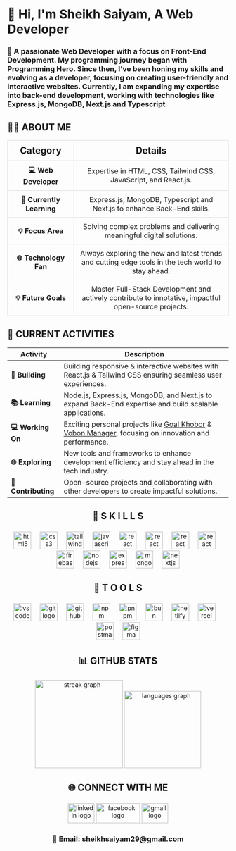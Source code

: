 <!-- <div align="center">
  <img height="350" src="https://i.ibb.co.com/0pNZRgqJ/Simple-Technology-Linked-In-Banner.png"  />
</div> -->

###

<h1 align="left">👋 Hi, I'm Sheikh Saiyam, A Web Developer</h1>

###

<h3 align="left">🌟 A passionate Web Developer with a focus on Front-End Development. My programming journey began with Programming Hero. Since then, I’ve been honing my skills and evolving as a developer, focusing on creating user-friendly and interactive websites. Currently, I am expanding my expertise into back-end development, working with technologies like Express.js, MongoDB, Next.js and Typescript</h3>

###

## 👨‍💻 ABOUT ME

<table style="width:100%; border-collapse: collapse; text-align: center;">
  <tr>
    <th style="width: 30%; padding: 10px; border: 1px solid #ddd; font-size: 1.3em;">Category</th>
    <th style="width: 100%; padding: 10px; border: 1px solid #ddd; font-size: 1.3em;">Details</th>
  </tr>
  <tr>
    <td style="width: 30%; padding: 10px; border: 1px solid #ddd;"><b>💻 Web Developer</b></td>
    <td style="width: 100%; padding: 10px; border: 1px solid #ddd;">Expertise in HTML, CSS, Tailwind CSS, JavaScript, and React.js.</td>
  </tr>
  <tr>
    <td style="width: 30%; padding: 10px; border: 1px solid #ddd;"><b>🚀 Currently Learning</b></td>
    <td style="width: 100%; padding: 10px; border: 1px solid #ddd;">Express.js, MongoDB, Typescript and Next.js to enhance Back-End skills.</td>
  </tr>
  <tr>
    <td style="width: 30%; padding: 10px; border: 1px solid #ddd;"><b>💡 Focus Area</b></td>
    <td style="width: 100%; padding: 10px; border: 1px solid #ddd;">Solving complex problems and delivering meaningful digital solutions.</td>
  </tr>
<!--   <tr>
    <td style="width: 30%; padding: 10px; border: 1px solid #ddd;"><b>🌟 Problem-Solver</b></td>
    <td style="width: 100%; padding: 10px; border: 1px solid #ddd;">Enjoys breaking complex problems into manageable pieces and crafting elegant, functional solutions.</td>
  </tr> -->
  <tr>
    <td style="width: 30%; padding: 10px; border: 1px solid #ddd;"><b>🌐 Technology Fan</b></td>
    <td style="width: 100%; padding: 10px; border: 1px solid #ddd;">Always exploring the new and latest trends and cutting edge tools in the tech world to stay ahead.</td>
  </tr>
  <tr>
    <td style="width: 30%; padding: 10px; border: 1px solid #ddd;"><b>💡 Future Goals</b></td>
    <td style="width: 100%; padding: 10px; border: 1px solid #ddd;">Master Full-Stack Development and actively contribute to innotative, impactful open-source projects.</td>
  </tr>
</table>

## 🌟 CURRENT ACTIVITIES 

| Activity | Description |
|----------|-------------|
| **🔨 Building** |  Building responsive & interactive websites with React.js & Tailwind CSS ensuring seamless user experiences. |
| **📚 Learning** | Node.js, Express.js, MongoDB, and Next.js to expand Back-End expertise and build scalable applications. |
| **💻 Working On** | Exciting personal projects like [Goal Khobor](https://goal-khobor.vercel.app/) & [Vobon Manager](https://saiyam-assignment12.netlify.app/). focusing on innovation and performance. |
| **🌐 Exploring** | New tools and frameworks to enhance development efficiency and stay ahead in the tech industry. |
| **🌟 Contributing** | Open-source projects and collaborating with other developers to create impactful solutions. |

###

<h2 align="center">🚀 <strong>S K I L L S</strong></h2>

###

<div align="center">
  <img src="https://img.shields.io/badge/HTML5-E34F26?logo=html5&logoColor=white&style=for-the-badge" height="40" alt="html5 logo"  />
  <img width="12" />
  <img src="https://img.shields.io/badge/CSS3-1572B6?logo=css3&logoColor=white&style=for-the-badge" height="40" alt="css3 logo"  />
  <img width="12" />
  <img src="https://img.shields.io/badge/Tailwind CSS-06B6D4?logo=tailwindcss&logoColor=black&style=for-the-badge" height="40" alt="tailwindcss logo"  />
  <img width="12" />
  <img src="https://img.shields.io/badge/JavaScript-F7DF1E?logo=javascript&logoColor=black&style=for-the-badge" height="40" alt="javascript logo"  />
  <img width="12" />
  <img src="https://img.shields.io/badge/React-61DAFB?logo=react&logoColor=black&style=for-the-badge" height="40" alt="react logo"  />
  <img width="12" />
  <img src="https://img.shields.io/badge/Redux-764ABC?logo=redux&logoColor=white&style=for-the-badge" height="40" alt="react logo"  />
  <img width="12" />
  <img src="https://img.shields.io/badge/TanStack%20Query-FF4154?logo=react-query&logoColor=white&style=for-the-badge" height="40" alt="react logo"  />
  <img width="12" />
  <img src="https://img.shields.io/badge/shadcn/ui-000000?style=for-the-badge&logo=vercel&logoColor=white" height="40" alt="react logo"  />
  <img width="12" />
  <img src="https://img.shields.io/badge/Firebase-FFCA28?logo=firebase&logoColor=black&style=for-the-badge" height="40" alt="firebase logo"  />
  <img width="12" />
  <img src="https://img.shields.io/badge/Node.js-339933?logo=nodedotjs&logoColor=white&style=for-the-badge" height="40" alt="nodejs logo"  />
  <img width="12" />
  <img src="https://img.shields.io/badge/Express-000000?logo=express&logoColor=white&style=for-the-badge" height="40" alt="express logo"  />
  <img width="12" />
  <img src="https://img.shields.io/badge/MongoDB-47A248?logo=mongodb&logoColor=white&style=for-the-badge" height="40" alt="mongodb logo"  />
  <img width="12" />
  <img src="https://img.shields.io/badge/Next.js-000000?logo=nextdotjs&logoColor=white&style=for-the-badge" height="40" alt="nextjs logo"  />
</div>

###

###

<h2 align="center"> <strong>🔧 T O O L S</strong></h2>

###

<div align="center">
  <img src="https://img.shields.io/badge/Visual Studio Code-007ACC?logo=visualstudiocode&logoColor=white&style=for-the-badge" height="40" alt="vscode logo"  />
  <img width="12" />
  <img src="https://img.shields.io/badge/Git-F05032?logo=git&logoColor=white&style=for-the-badge" height="40" alt="git logo"  />
  <img width="12" />
  <img src="https://img.shields.io/badge/GitHub-181717?logo=github&logoColor=white&style=for-the-badge" height="40" alt="github logo"  />
  <img width="12" />
  <img src="https://img.shields.io/badge/npm-CB3837?logo=npm&logoColor=white&style=for-the-badge" height="40" alt="npm logo"  />
  <img width="12" />
  <img src="https://img.shields.io/badge/pnpm-222222?logo=pnpm&logoColor=white&style=for-the-badge" height="40" alt="pnpm logo"  />
  <img width="12" />
  <img src="https://img.shields.io/badge/bun-000000?logo=bun&logoColor=white&style=for-the-badge" height="40" alt="bun logo"  />
  <img width="12" />
  <img src="https://img.shields.io/badge/Netlify-00C7B7?logo=netlify&logoColor=black&style=for-the-badge" height="40" alt="netlify logo"  />
  <img width="12" />
  <img src="https://img.shields.io/badge/Vercel-000000?logo=vercel&logoColor=white&style=for-the-badge" height="40" alt="vercel logo"  />
  <img width="12" />
  <img src="https://img.shields.io/badge/Postman-FF6C37?logo=postman&logoColor=black&style=for-the-badge" height="40" alt="postman logo"  />
  <img width="12" />
  <img src="https://img.shields.io/badge/Figma-F24E1E?logo=figma&logoColor=white&style=for-the-badge" height="40" alt="figma logo"  />
</div>

###

###

<h2 align="center">📊 GITHUB STATS
</h2>

###

<div align="center">
   <img src="https://nirzak-streak-stats.vercel.app/?user=sheikh-saiyam&theme=dracula" height="200" alt="streak graph"  />
<!--   <img src="https://github-readme-stats.vercel.app/api?username=sheikh-saiyam&hide_title=false&hide_rank=false&show_icons=true&include_all_commits=true&count_private=true&disable_animations=false&theme=dracula&locale=en&hide_border=false&order=1" height="170" alt="stats graph"  /> -->
  <img src="https://github-readme-stats.vercel.app/api/top-langs?username=sheikh-saiyam&locale=en&hide_title=false&layout=compact&card_width=350&langs_count=5&theme=dracula&hide_border=false&order=2" height="175" alt="languages graph"  />
<!--   <img src="https://github-readme-activity-graph.vercel.app/graph?username=sheikh-saiyam&radius=16&theme=react&area=true&order=5&hide_border=true&hide_title=false" height="350" alt="activity-graph graph"  /> -->
</div>

###


###

<h2 align="center">🌐 CONNECT WITH ME</h2>

###

<div align="center">
  <a href="https://www.linkedin.com/in/sheikh-saiyam/" target="_blank">
    <img src="https://raw.githubusercontent.com/maurodesouza/profile-readme-generator/master/src/assets/icons/social/linkedin/default.svg" width="60" height="45" alt="linkedin logo" />
  </a>
  <a href="https://www.facebook.com/shiekh.barshaad/" target="_blank">
    <img src="https://img.shields.io/badge/Facebook-1877F2?logo=facebook&logoColor=white&style=for-the-badge" width="100" height="45" alt="facebook logo" />
  </a>
  <a href="mailto:saiyamprogrammer@gmail.com" target="_blank">
    <img src="https://raw.githubusercontent.com/maurodesouza/profile-readme-generator/master/src/assets/icons/social/gmail/default.svg" width="60" height="45" alt="gmail logo" />
  </a>
</div>

###

<h3 align="center">📧 Email: sheikhsaiyam29@gmail.com</h3>
  
###
